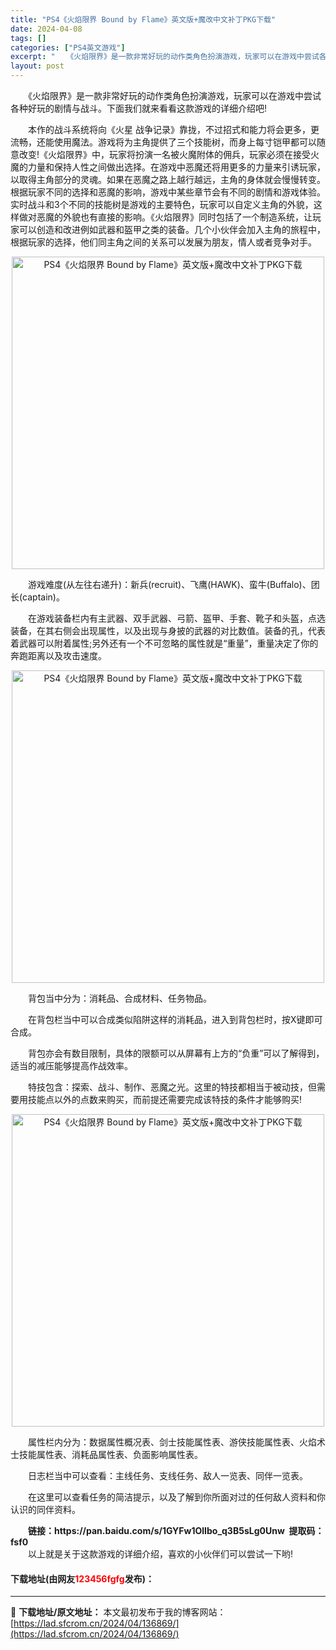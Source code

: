 ```yaml
---
title: "PS4《火焰限界 Bound by Flame》英文版+魔改中文补丁PKG下载"
date: 2024-04-08
tags: []
categories: ["PS4英文游戏"]
excerpt: "　　《火焰限界》是一款非常好玩的动作类角色扮演游戏，玩家可以在游戏中尝试各种好玩的剧情与战斗。下面我们就来看看这款游戏的详细介绍吧! 　　本作的战斗系统将向《火星 战争记录》靠拢，不过招式和能力将会更多，更流畅，还能使用魔法。游戏将为主角提供了三个技能树，而身上每寸铠甲都可以随意改变!《火焰限界》中&hellip;"
layout: post
---
```


 <p>　　《火焰限界》是一款非常好玩的动作类角色扮演游戏，玩家可以在游戏中尝试各种好玩的剧情与战斗。下面我们就来看看这款游戏的详细介绍吧!</p> <p>　　本作的战斗系统将向《火星 战争记录》靠拢，不过招式和能力将会更多，更流畅，还能使用魔法。游戏将为主角提供了三个技能树，而身上每寸铠甲都可以随意改变!《火焰限界》中，玩家将扮演一名被火魔附体的佣兵，玩家必须在接受火魔的力量和保持人性之间做出选择。在游戏中恶魔还将用更多的力量来引诱玩家，以取得主角部分的灵魂。如果在恶魔之路上越行越远，主角的身体就会慢慢转变。根据玩家不同的选择和恶魔的影响，游戏中某些章节会有不同的剧情和游戏体验。实时战斗和3个不同的技能树是游戏的主要特色，玩家可以自定义主角的外貌，这样做对恶魔的外貌也有直接的影响。《火焰限界》同时包括了一个制造系统，让玩家可以创造和改进例如武器和盔甲之类的装备。几个小伙伴会加入主角的旅程中，根据玩家的选择，他们同主角之间的关系可以发展为朋友，情人或者竞争对手。</p> <p align="center"><img align="" border="0" src="https://lad.sfcrom.cn/wp-content/uploads/2024/04/20240408_6613a7130569f.webp" width="500" alt="PS4《火焰限界 Bound by Flame》英文版+魔改中文补丁PKG下载" /></p> <p>　　游戏难度(从左往右递升)：新兵(recruit)、飞鹰(HAWK)、蛮牛(Buffalo)、团长(captain)。</p> <p>　　在游戏装备栏内有主武器、双手武器、弓箭、盔甲、手套、靴子和头盔，点选装备，在其右侧会出现属性，以及出现与身披的武器的对比数值。装备的孔，代表着武器可以附着属性;另外还有一个不可忽略的属性就是&ldquo;重量&rdquo;，重量决定了你的奔跑距离以及攻击速度。</p> <p align="center"><img align="" border="0" src="https://lad.sfcrom.cn/wp-content/uploads/2024/04/20240408_6613a7135bd7c.webp" width="500" alt="PS4《火焰限界 Bound by Flame》英文版+魔改中文补丁PKG下载" /></p> <p>　　背包当中分为：消耗品、合成材料、任务物品。</p> <p>　　在背包栏当中可以合成类似陷阱这样的消耗品，进入到背包栏时，按X键即可合成。</p> <p>　　背包亦会有数目限制，具体的限额可以从屏幕有上方的&ldquo;负重&rdquo;可以了解得到，适当的减压能够提高作战效率。</p> <p>　　特技包含：探索、战斗、制作、恶魔之光。这里的特技都相当于被动技，但需要用技能点以外的点数来购买，而前提还需要完成该特技的条件才能够购买!</p> <p align="center"><img align="" border="0" src="https://lad.sfcrom.cn/wp-content/uploads/2024/04/20240408_6613a713b85c4.webp" width="500" alt="PS4《火焰限界 Bound by Flame》英文版+魔改中文补丁PKG下载" /></p> <p>　　属性栏内分为：数据属性概况表、剑士技能属性表、游侠技能属性表、火焰术士技能属性表、消耗品属性表、负面影响属性表。</p> <p>　　日志栏当中可以查看：主线任务、支线任务、敌人一览表、同伴一览表。</p> <p>　　在这里可以查看任务的简洁提示，以及了解到你所面对过的任何敌人资料和你认识的同伴资料。</p> <p>　　<strong>链接：https://pan.baidu.com/s/1GYFw1OlIbo_q3B5sLg0Unw&nbsp; 提取码：fsf0&nbsp;</strong><br />　　以上就是关于这款游戏的详细介绍，喜欢的小伙伴们可以尝试一下哟!</p> <p><h4>下载地址(由网友<font color="red">123456fgfg</font>发布)：</h4></p> 

---
📖 **下载地址/原文地址：** 本文最初发布于我的博客网站：[https://lad.sfcrom.cn/2024/04/136869/](https://lad.sfcrom.cn/2024/04/136869/)
